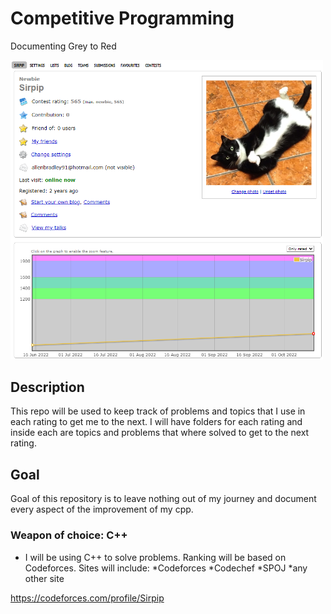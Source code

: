 # Competitive Programming

Documenting Grey to Red


 <img src = "fadfsa.PNG" width= "500" >

## Description

This repo will be used to keep track of problems and topics that I use in each rating to get me to the next.
I will have folders for each rating and inside each are topics and problems that where solved to get to the next rating.


## Goal
Goal of this repository is to leave nothing out of my journey and document every aspect of the improvement of my cpp.


### Weapon of choice: C++

* I will be using C++ to solve problems.
Ranking will be based on Codeforces.
Sites will include:
*Codeforces
*Codechef
*SPOJ
*any other site

https://codeforces.com/profile/Sirpip
